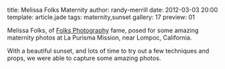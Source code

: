 title: Melissa Folks Maternity
author: randy-merrill
date: 2012-03-03 20:00
template: article.jade
tags: maternity,sunset
gallery: 17
preview: 01

Melissa Folks, of [Folks Photography](https://www.facebook.com/FolksPhotography) fame, posed for some amazing maternity photos at La Purisma Mission, near Lompoc, California.

With a beautiful sunset, and lots of time to try out a few techniques and props, we were able to capture some amazing photos.
